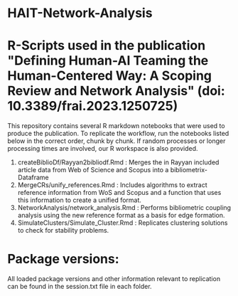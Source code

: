 # HAIT-Network-Analysis
# R-Scripts used in the publication "Defining Human-AI Teaming the Human-Centered Way: A Scoping Review and Network Analysis" (doi: 10.3389/frai.2023.1250725)

This repository contains several R markdown notebooks that were used to produce the publication.
To replicate the workflow, run the notebooks listed below in the correct order, chunk by chunk. If random processes or longer processing times are involved, our R workspace is also provided.

1. createBiblioDf/Rayyan2bibliodf.Rmd : Merges the in Rayyan included article data from Web of Science and Scopus into a bibliometrix-Dataframe
2. MergeCRs/unify_references.Rmd : Includes algorithms to extract reference information from WoS and Scopus and a function that uses this information to create a unified format.
3. NetworkAnalysis/network_analysis.Rmd : Performs bibliometric coupling analysis using the new reference format as a basis for edge formation.
4. SimulateClusters/Simulate_Cluster.Rmd : Replicates clustering solutions to check for stability problems.

# Package versions:

All loaded package versions and other information relevant to replication can be found in the session.txt file in each folder.
